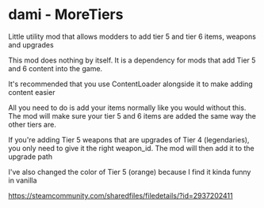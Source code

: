 # dami - MoreTiers

Little utility mod that allows modders to add tier 5 and tier 6 items, weapons and upgrades

This mod does nothing by itself. It is a dependency for mods that add Tier 5 and 6 content into the game.

It's recommended that you use ContentLoader alongside it to make adding content easier

All you need to do is add your items normally like you would without this.
The mod will make sure your tier 5 and 6 items are added the same way the other tiers are.

If you're adding Tier 5 weapons that are upgrades of Tier 4 (legendaries), you only need to give it the right weapon_id. The mod will then add it to the upgrade path

I've also changed the color of Tier 5 (orange) because I find it kinda funny in vanilla

https://steamcommunity.com/sharedfiles/filedetails/?id=2937202411
